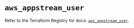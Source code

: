 # `aws_appstream_user`

Refer to the Terraform Registry for docs: [`aws_appstream_user`](https://registry.terraform.io/providers/hashicorp/aws/5.51.1/docs/resources/appstream_user).
